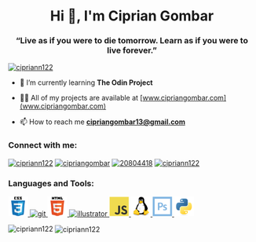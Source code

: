 <h1 align="center">Hi 👋, I'm Ciprian Gombar</h1>
<h3 align="center">“Live as if you were to die tomorrow. Learn as if you were to live forever.”</h3>

<p align="left"> <a href="https://twitter.com/cipriann122" target="blank"><img src="https://img.shields.io/twitter/follow/cipriann122?logo=twitter&style=for-the-badge" alt="cipriann122" /></a> </p>

- 🌱 I’m currently learning **The Odin Project**

- 👨‍💻 All of my projects are available at [www.cipriangombar.com](www.cipriangombar.com)

- 📫 How to reach me **cipriangombar13@gmail.com**

<h3 align="left">Connect with me:</h3>
<p align="left">
<a href="https://twitter.com/cipriann122" target="blank"><img align="center" src="https://raw.githubusercontent.com/rahuldkjain/github-profile-readme-generator/master/src/images/icons/Social/twitter.svg" alt="cipriann122" height="30" width="40" /></a>
<a href="https://linkedin.com/in/cipriangombar" target="blank"><img align="center" src="https://raw.githubusercontent.com/rahuldkjain/github-profile-readme-generator/master/src/images/icons/Social/linked-in-alt.svg" alt="cipriangombar" height="30" width="40" /></a>
<a href="https://stackoverflow.com/users/20804418" target="blank"><img align="center" src="https://raw.githubusercontent.com/rahuldkjain/github-profile-readme-generator/master/src/images/icons/Social/stack-overflow.svg" alt="20804418" height="30" width="40" /></a>
<a href="https://www.leetcode.com/cipriann122" target="blank"><img align="center" src="https://raw.githubusercontent.com/rahuldkjain/github-profile-readme-generator/master/src/images/icons/Social/leet-code.svg" alt="cipriann122" height="30" width="40" /></a>
</p>

<h3 align="left">Languages and Tools:</h3>
<p align="left"> <a href="https://www.w3schools.com/css/" target="_blank" rel="noreferrer"> <img src="https://raw.githubusercontent.com/devicons/devicon/master/icons/css3/css3-original-wordmark.svg" alt="css3" width="40" height="40"/> </a> <a href="https://git-scm.com/" target="_blank" rel="noreferrer"> <img src="https://www.vectorlogo.zone/logos/git-scm/git-scm-icon.svg" alt="git" width="40" height="40"/> </a> <a href="https://www.w3.org/html/" target="_blank" rel="noreferrer"> <img src="https://raw.githubusercontent.com/devicons/devicon/master/icons/html5/html5-original-wordmark.svg" alt="html5" width="40" height="40"/> </a> <a href="https://www.adobe.com/in/products/illustrator.html" target="_blank" rel="noreferrer"> <img src="https://www.vectorlogo.zone/logos/adobe_illustrator/adobe_illustrator-icon.svg" alt="illustrator" width="40" height="40"/> </a> <a href="https://developer.mozilla.org/en-US/docs/Web/JavaScript" target="_blank" rel="noreferrer"> <img src="https://raw.githubusercontent.com/devicons/devicon/master/icons/javascript/javascript-original.svg" alt="javascript" width="40" height="40"/> </a> <a href="https://www.linux.org/" target="_blank" rel="noreferrer"> <img src="https://raw.githubusercontent.com/devicons/devicon/master/icons/linux/linux-original.svg" alt="linux" width="40" height="40"/> </a> <a href="https://www.photoshop.com/en" target="_blank" rel="noreferrer"> <img src="https://raw.githubusercontent.com/devicons/devicon/master/icons/photoshop/photoshop-line.svg" alt="photoshop" width="40" height="40"/> </a> <a href="https://www.python.org" target="_blank" rel="noreferrer"> <img src="https://raw.githubusercontent.com/devicons/devicon/master/icons/python/python-original.svg" alt="python" width="40" height="40"/> </a> </p>

<p><img align="left" src="https://github-readme-stats.vercel.app/api/top-langs?username=cipriann122&show_icons=true&theme=tokyonight&locale=en&layout=compact" alt="cipriann122" /></p>

<p>&nbsp;<img align="center" src="https://github-readme-stats.vercel.app/api?username=cipriann122&show_icons=true&theme=tokyonight&locale=en" alt="cipriann122" /></p>

